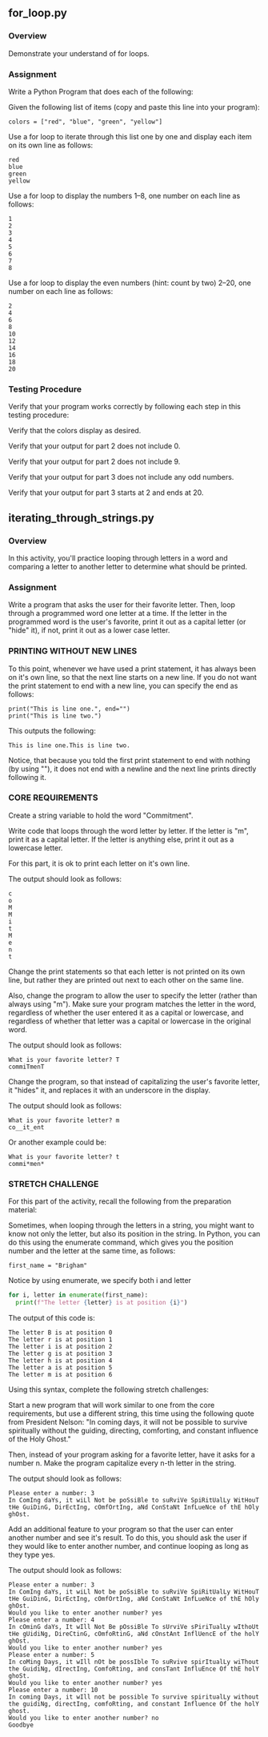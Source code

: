 ## for_loop.py

### Overview

Demonstrate your understand of for loops.

### Assignment

Write a Python Program that does each of the following:

Given the following list of items (copy and paste this line into your program):

```
colors = ["red", "blue", "green", "yellow"]
```

Use a for loop to iterate through this list one by one and display each item on its own line as follows:

```
red
blue
green
yellow
```

Use a for loop to display the numbers 1–8, one number on each line as follows:

```
1
2
3
4
5
6
7
8
```

Use a for loop to display the even numbers (hint: count by two) 2–20, one number on each line as follows:

```
2
4
6
8
10
12
14
16
18
20
```

### Testing Procedure

Verify that your program works correctly by following each step in this testing procedure:

Verify that the colors display as desired.

Verify that your output for part 2 does not include 0.

Verify that your output for part 2 does not include 9.

Verify that your output for part 3 does not include any odd numbers.

Verify that your output for part 3 starts at 2 and ends at 20.

## iterating_through_strings.py

### Overview

In this activity, you'll practice looping through letters in a word and comparing a letter to another letter to determine what should be printed.

### Assignment

Write a program that asks the user for their favorite letter. Then, loop through a programmed word one letter at a time. If the letter in the programmed word is the user's favorite, print it out as a capital letter (or "hide" it), if not, print it out as a lower case letter.

### PRINTING WITHOUT NEW LINES

To this point, whenever we have used a print statement, it has always been on it's own line, so that the next line starts on a new line. If you do not want the print statement to end with a new line, you can specify the end as follows:

```
print("This is line one.", end="")
print("This is line two.")
```

This outputs the following:

```
This is line one.This is line two.
```

Notice, that because you told the first print statement to end with nothing (by using ""), it does not end with a newline and the next line prints directly following it.

### CORE REQUIREMENTS

Create a string variable to hold the word "Commitment".

Write code that loops through the word letter by letter. If the letter is "m", print it as a capital letter. If the letter is anything else, print it out as a lowercase letter.

For this part, it is ok to print each letter on it's own line.

The output should look as follows:

```
c
o
M
M
i
t
M
e
n
t
```

Change the print statements so that each letter is not printed on its own line, but rather they are printed out next to each other on the same line.

Also, change the program to allow the user to specify the letter (rather than always using "m"). Make sure your program matches the letter in the word, regardless of whether the user entered it as a capital or lowercase, and regardless of whether that letter was a capital or lowercase in the original word.

The output should look as follows:

```
What is your favorite letter? T
commiTmenT
```

Change the program, so that instead of capitalizing the user's favorite letter, it "hides" it, and replaces it with an underscore in the display.

The output should look as follows:

```
What is your favorite letter? m
co__it_ent
```

Or another example could be:

```
What is your favorite letter? t
commi*men*
```

### STRETCH CHALLENGE

For this part of the activity, recall the following from the preparation material:

Sometimes, when looping through the letters in a string, you might want to know not only the letter, but also its position in the string. In Python, you can do this using the enumerate command, which gives you the position number and the letter at the same time, as follows:

```
first_name = "Brigham"
```

Notice by using enumerate, we specify both i and letter

```python
for i, letter in enumerate(first_name):
  print(f"The letter {letter} is at position {i}")
```

The output of this code is:

```
The letter B is at position 0
The letter r is at position 1
The letter i is at position 2
The letter g is at position 3
The letter h is at position 4
The letter a is at position 5
The letter m is at position 6
```

Using this syntax, complete the following stretch challenges:

Start a new program that will work similar to one from the core requirements, but use a different string, this time using the following quote from President Nelson: "In coming days, it will not be possible to survive spiritually without the guiding, directing, comforting, and constant influence of the Holy Ghost."

Then, instead of your program asking for a favorite letter, have it asks for a number n. Make the program capitalize every n-th letter in the string.

The output should look as follows:

```
Please enter a number: 3
In ComIng daYs, it wiLl Not be poSsiBle to suRviVe SpiRitUalLy WitHouT tHe GuiDinG, DirEctIng, cOmfOrtIng, aNd ConStaNt InfLueNce of thE hOly ghOst.
```

Add an additional feature to your program so that the user can enter another number and see it's result. To do this, you should ask the user if they would like to enter another number, and continue looping as long as they type yes.

The output should look as follows:

```
Please enter a number: 3
In ComIng daYs, it wiLl Not be poSsiBle to suRviVe SpiRitUalLy WitHouT tHe GuiDinG, DirEctIng, cOmfOrtIng, aNd ConStaNt InfLueNce of thE hOly ghOst.
Would you like to enter another number? yes
Please enter a number: 4
In cOminG daYs, It wIll Not Be pOssiBle To sUrviVe sPiriTualLy wIthoUt tHe gUidiNg, DireCtinG, cOmfoRtinG, aNd cOnstAnt InflUencE of the holY ghOst.
Would you like to enter another number? yes
Please enter a number: 5
In coMing Days, it wIll nOt be possIble To suRvive spirItualLy wiThout the GuidiNg, dIrectIng, ComfoRting, and consTant InfluEnce Of thE holY ghoSt.
Would you like to enter another number? yes
Please enter a number: 10
In coming Days, it wIll not be possible To survive spiritualLy without the guidiNg, directIng, comfoRting, and constant Influence Of the holY ghost.
Would you like to enter another number? no
Goodbye
```
